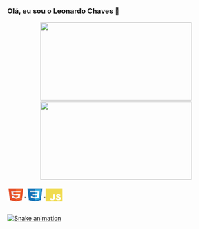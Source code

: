 ### Olá, eu sou o Leonardo Chaves 👋

<!--
- 🔭 I’m currently working on ...
- 🌱 I’m currently learning ...
- 👯 I’m looking to collaborate on ...
- 🤔 I’m looking for help with ...
- 💬 Ask me about ...
- 📫 How to reach me: ...
- 😄 Pronouns: ...
- ⚡ Fun fact: ...
 -->

 <div align="center">
  <a href="https://github.com/LeoAChaves">
  <img width="350em" height="180em" src="https://github-readme-stats.vercel.app/api?username=LeoAChaves&show_icons=true&theme=midnight-purple&include_all_commits=true&count_private=true"/>
  <img width="350em" height="180em" src="https://github-readme-stats.vercel.app/api/top-langs/?username=LeoAChaves&layout=compact&langs_count=7&theme=midnight-purple"/>
</div>

<div style="display: inline_block"><br>
  <img align="center" alt="HTML" height="30" width="40" src="https://raw.githubusercontent.com/devicons/devicon/master/icons/html5/html5-original.svg">
  <img align="center" alt="CSS" height="30" width="40" src="https://raw.githubusercontent.com/devicons/devicon/master/icons/css3/css3-original.svg">
  <img align="center" alt="Js" height="30" width="40" src="https://raw.githubusercontent.com/devicons/devicon/master/icons/javascript/javascript-plain.svg">
  <!-- <img align="center" alt="React" height="30" width="40" src="https://raw.githubusercontent.com/devicons/devicon/master/icons/react/react-original.svg"> -->
</div>
  
  ##

![Snake animation](https://github.com/LeoAChaves/LeoAChaves/blob/output/github-contribution-grid-snake.svg)
